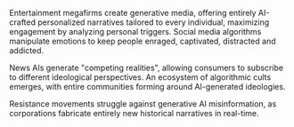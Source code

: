 Entertainment megafirms create generative media, offering entirely AI-crafted personalized narratives tailored to every individual, maximizing engagement by analyzing personal triggers. Social media algorithms manipulate emotions to keep people enraged, captivated, distracted and addicted.

News AIs generate "competing realities", allowing consumers to subscribe to different ideological perspectives. An ecosystem of algorithmic cults emerges, with entire communities forming around AI-generated ideologies.

Resistance movements struggle against generative AI misinformation, as corporations fabricate entirely new historical narratives in real-time.